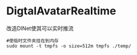 # DigtalAvatarRealtime

改造DINet使其可以实时推流

```shell
#使临时文件夹挂在到内存
sudo mount -t tmpfs -o size=512m tmpfs ./temp/
```
